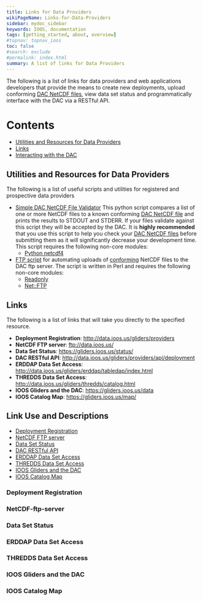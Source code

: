```yaml
---
title: Links for Data Providers
wikiPageName: Links-for-Data-Providers
sidebar: mydoc_sidebar
keywords: IOOS, documentation
tags: [getting_started, about, overview]
#topnav: topnav_ioos
toc: false
#search: exclude
#permalink: index.html
summary: A list of links for Data Providers
---
```


<!--
> [Wiki](https://github.com/kerfoot/ioosngdac/wiki) ▸ **Data Provider Links**
-->

The following is a list of links for data providers and web applications developers that provide the means to create new deployments, upload conforming [DAC NetCDF files](https://github.com/ioos/ioosngdac/wiki/NGDAC-NetCDF-File-Format-Version-2), view data set status and programmatically interface with the DAC via a RESTful API.

# Contents

- [Utilities and Resources for Data Providers](#utilities-and-resources-for-data-providers)
- [Links](#links)
- [Interacting with the DAC](#link-use-and-descriptions)

## Utilities and Resources for Data Providers
The following is a list of useful scripts and utilities for registered and prospective data providers

- [Simple DAC NetCDF File Validator](https://github.com/kerfoot/nc-validate)
    This python script compares a list of one or more NetCDF files to a known conforming [DAC NetCDF file](https://github.com/ioos/ioosngdac/wiki/NGDAC-NetCDF-File-Format-Version-2) and prints the results to STDOUT and STDERR.  If your files validate against this script they will be accepted by the DAC.  It is <b>highly recommended</b> that you use this script to help you check your [DAC NetCDF files](https://github.com/ioos/ioosngdac/wiki/NGDAC-NetCDF-File-Format-Version-2) before submitting them as it will significantly decrease your development time.  This script requires the following non-core modules:
    + [Python netcdf4](http://netcdf4-python.googlecode.com/svn/trunk/docs/netCDF4-module.html)
- [FTP script](https://github.com/ioos/ioosngdac/blob/master/util/ncFtp2ngdac.pl) for automating uploads of [conforming](https://github.com/ioos/ioosngdac/wiki/NGDAC-NetCDF-File-Format-Version-2) NetCDF files to the DAC ftp server.  The script is written in Perl and requires the following non-core modules:
    + [Readonly](http://search.cpan.org/~roode/Readonly-1.03/Readonly.pm)
    + [Net::FTP](http://search.cpan.org/~shay/libnet-1.25/Net/FTP.pm)

## Links
The following is a list of links that will take you directly to the specified resource.

- __Deployment Registration__: http://data.ioos.us/gliders/providers
- __NetCDF FTP server__: ftp://data.ioos.us/
- __Data Set Status__: https://gliders.ioos.us/status/
- __DAC RESTful API__: http://data.ioos.us/gliders/providers/api/deployment
- __ERDDAP Data Set Access__: http://data.ioos.us/gliders/erddap/tabledap/index.html
- __THREDDS Data Set Access__: http://data.ioos.us/gliders/thredds/catalog.html
- __IOOS Gliders and the DAC__: https://gliders.ioos.us/data
- __IOOS Catalog Map__: https://gliders.ioos.us/map/

## Link Use and Descriptions
- [Deployment Registration](#deployment-registration)
- [NetCDF FTP server](#netcdf-ftp-server)
- [Data Set Status](#data-set-status)
- [DAC RESTful API](#dac-restful-api)
- [ERDDAP Data Set Access](#erddap-data-set-access)
- [THREDDS Data Set Access](#thredds-data-set-access)
- [IOOS Gliders and the DAC](#ioos-gliders-and-the-dac)
- [IOOS Catalog Map](#ioos-catalog-map)

### Deployment Registration

### NetCDF-ftp-server

### Data Set Status

### ERDDAP Data Set Access

### THREDDS Data Set Access

### IOOS Gliders and the DAC

### IOOS Catalog Map
